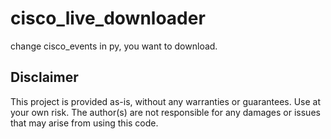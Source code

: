 # cisco_live_downloader

change cisco_events in py, you want to download.

## Disclaimer
This project is provided as-is, without any warranties or guarantees. Use at your own risk. The author(s) are not responsible for any damages or issues that may arise from using this code.